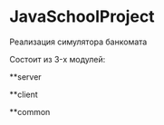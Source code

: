 # JavaSchoolProject
Реализация симулятора банкомата

Состоит из 3-x модулей:

**server 

**client 

**common